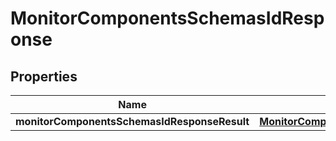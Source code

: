 # MonitorComponentsSchemasIdResponse

## Properties
Name | Type | Description | Notes
------------ | ------------- | ------------- | -------------
**monitorComponentsSchemasIdResponseResult** | [**MonitorComponentsschemasidResponseResult**](MonitorComponentsschemasidResponseResult.md) |  |  [optional]
